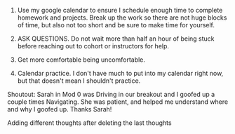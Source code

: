 1. Use my google calendar to ensure I schedule enough time to complete homework and projects. Break up the work so there are not huge blocks of time, but also not too short and be sure to make time for yourself.
2. ASK QUESTIONS. Do not wait more than half an hour of being stuck before reaching out to cohort or instructors for help.

1. Get more comfortable being uncomfortable.
2. Calendar practice. I don't have much to put into my calendar right now, but that doesn't mean I shouldn't practice.

Shoutout: Sarah in Mod 0 was Driving in our breakout and I goofed up a couple times Navigating. She was patient, and helped me understand where and why I goofed up. Thanks Sarah!

Adding different thoughts after deleting the last thoughts
